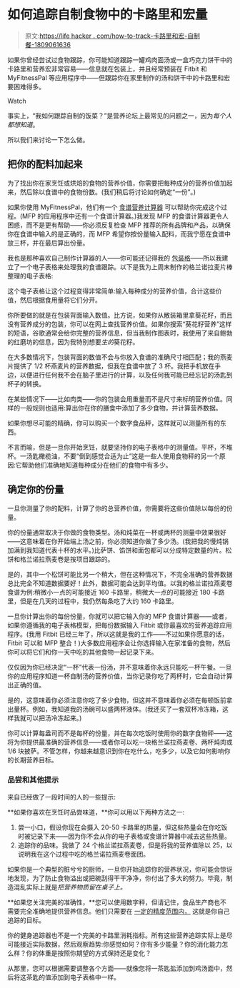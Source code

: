 # 如何追踪自制食物中的卡路里和宏量

> 原文:[https://life hacker . com/how-to-track-卡路里和宏-自制餐-1809061636](https://lifehacker.com/how-to-track-calories-and-macros-in-homemade-meals-1809061636)

如果你曾经尝试过食物跟踪，你可能知道跟踪一罐鸡肉面汤或一盒巧克力饼干中的卡路里和营养宏非常容易——信息就在包装上，并且经常预装在 Fitbit 和 MyFitnessPal 等应用程序中——但跟踪你在家里制作的汤和饼干中的卡路里和宏要困难得多。

Watch

事实上，“我如何跟踪自制的饭菜？”是营养论坛上最常见的问题之一，因为*每个人都想知道*。

所以我们来讨论一下怎么做。

## 把你的配料加起来

为了找出你在家烹饪或烘焙的食物的营养价值，你需要把每种成分的营养价值加起来，然后除以食谱中的食物份数。(我们稍后将讨论如何确定“一份”。)

如果你使用 MyFitnessPal，他们有一个 [食谱营养计算器](http://www.myfitnesspal.com/recipe/calculator) 可以帮助你完成这个过程。(MFP 的应用程序中还有一个食谱计算器。)我发现 MFP 的食谱计算器更令人困惑，而不是更有帮助——你必须反复检查 MFP 推荐的所有品牌和产品，以确保你在食谱中输入的是正确的，而 MFP 希望你按份量输入配料，而我宁愿在食谱中放三杯，并在最后算出份量。

我也是那种喜欢自己制作计算器的人——你可能还记得我的 [包装格](http://lifehacker.com/use-a-packing-grid-to-ensure-you-have-everything-you-ne-1796503341#_ga=2.135423473.1707816709.1505349845-80432193.1488398575)——所以我建立了一个电子表格来处理我的食谱跟踪。以下是我为上周末制作的格兰诺拉麦片棒整理的电子表格:

这个电子表格让这个过程变得非常简单:输入每种成分的营养价值，合计这些价值，然后根据食用量将它们分开。

你所要做的就是在包装背面输入数值。比方说，如果你从散装箱里拿葵花籽，而且没有营养成分的包装，你可以在网上查找营养价值。如果你搜索“葵花籽营养”这样的短语，谷歌通常会给你完整的营养信息，但当我制作图表时，我使用了来自鲍勃的红磨坊的信息，因为我特别想要*生的*葵花籽。

在大多数情况下，包装背面的数值不会与你放入食谱的准确尺寸相匹配；我的燕麦片提供了 1/2 杯燕麦片的营养数据，但我在食谱中放了 3 杯。我把手机放在手边，以便进行任何我不会在脑子里进行的计算，以及任何我可能已经忘记的汤匙到杯子的转换。

在某些情况下——比如肉类——你的包装会用重量而不是尺寸来标明营养价值。同样的一般规则也适用:算出你在你的膳食中添加了多少食物，并计算营养数据。

如果你想尽可能的精确，你可以购买一个数字食品秤，这样就可以测量所有的东西。

不言而喻，但是一旦你开始烹饪，就要坚持你的电子表格中的测量值。平杯，不堆杯。一汤匙橄榄油，不要“倒到感觉合适为止”这是一些人使用食物秤的另一个原因:它帮助他们准确地知道每种成分在他们的食物中有多少。

## 确定你的份量

一旦你测量了你的配料，计算了你的总营养价值，你需要将这些价值除以每份的份量。

你的份量通常取决于你做的食物类型。汤和炖菜在一杯或两杯的测量中效果很好——这意味着在你开始端上汤之前，你必须知道你做了多少汤。(我把我的慢炖锅加满到我知道代表十杯的水平。)比萨饼、馅饼和面包都可以分成特定数量的片。松饼和格兰诺拉燕麦卷是按项目跟踪的。

是的，其中一个松饼可能比另一个稍大，但在这种情况下，不完全准确的营养数据总比完全不知道数据要好！此外，数据可能会达到平均值。以我的格兰诺拉燕麦卷食谱为例:稍微小一点的可能接近 160 卡路里，稍微大一点的可能接近 180 卡路里，但是在几天的过程中，我仍然每条吃了大约 160 卡路里。

一旦你计算出你的每份份量，你就可以把它输入你的 MFP 食谱计算器——或者，如果你遵循我的电子表格模型，把每份数据输入 Fitbit 或你最喜欢的营养追踪应用程序。(我用 Fitbit 已经三年了，所以这就是我的工作——不过如果你愿意的话，Fitbit 可以和 MFP 整合！)大多数应用程序会让你选择输入在家准备的食物，然后你可以将它们和你一天中吃的其他食物一起记录下来。

仅仅因为你已经决定“一杯”代表一份汤，并不意味着你永远只能吃一杯午餐。一旦你的应用程序知道一杯自制汤的营养价值，当你记录你吃了两杯时，它会自动计算出正确的值。

是的，这意味着你必须注意你吃了多少食物，但这并不意味着你必须在每顿饭前拿出量杯。例如，我知道我的汤碗可以盛两杯液体。(我还买了一套双杯冷冻箱，这样我就可以把汤冷冻起来。)

你可以计算每盎司而不是每杯的份量，并在每次吃饭时使用你的数字食物秤——这将为你提供最准确的营养信息——或者你可以吃一块格兰诺拉燕麦卷、两杯炖肉或 1/6 块披萨。不管怎样，你越来越意识到你在吃什么，吃多少，以及它如何影响你的长期营养目标。

### 品尝和其他提示

来自已经做了一段时间的人的一些提示:

**如果你喜欢在烹饪时品尝味道，**你可以用以下两种方法之一:

1.  尝一小口，假设你现在会摄入 20-50 卡路里的热量，但这些热量会在你吃饭时被记录下来——因为你不会从你的电子表格或食谱计算器中减去这些热量。
2.  追踪你的品味。我做了 24 个格兰诺拉燕麦卷，但是将我的营养值除以 25，以说明我在这个过程中吃的格兰诺拉燕麦卷面团。

如果你是一个典型的脏兮兮的厨师，一旦你开始追踪你的营养状况，你可能会惊讶地发现，为了防止食物溢出或把碗刮得干干净净，你付出了多大的努力。毕竟，制造混乱实际上就是*把营养物质留在桌子上。*

**如果您关注完美的准确性，**您可以使用数字秤，但请记住，食品生产商也不需要完全准确地提供营养信息。他们只需要在 [一定的精度范围内，](https://www.fda.gov/Food/GuidanceRegulation/GuidanceDocumentsRegulatoryInformation/LabelingNutrition/ucm064894.htm) 这就是你自己追踪的目标。

你的健身追踪器也不是一个完美的卡路里消耗指标。所有这些营养追踪实际上是尽可能接近实际数据，然后观察趋势:你感觉如何？你有多少能量？你的消化能力怎么样？你的体重是按照你期望的方式保持还是变化？

从那里，您可以根据需要调整各个方面——就像您将一茶匙盐添加到鸡汤面中，然后将这茶匙的值添加到电子表格中一样。